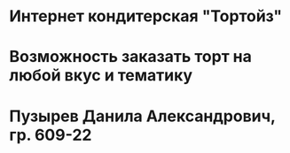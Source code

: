 # Интернет кондитерская "Тортойз"
# Возможность заказать торт на любой вкус и тематику
# Пузырев Данила Александрович, гр. 609-22
